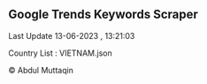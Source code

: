 

## Google Trends Keywords Scraper 
 
Last Update 13-06-2023 , 13:21:03

Country List :
VIETNAM.json



© Abdul Muttaqin 
